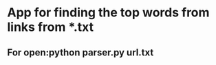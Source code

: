 <h1>App for finding the top words from links from *.txt</h1>
<h2>For open:python parser.py url.txt </h2>
